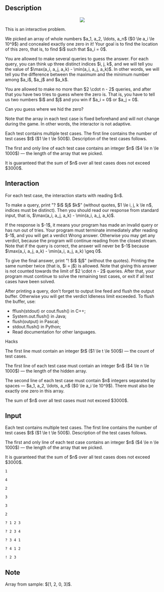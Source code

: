 ## Description

<div><center> <img class="tex-graphics" src="file://Nlf706bg.png" style="max-width: 100.0%;max-height: 100.0%;"> </center><p><span class="tex-font-style-bf">This is an interactive problem.</span></p><p>We picked an array of whole numbers $a_1, a_2, \ldots, a_n$ ($0 \le a_i \le 10^9$) and concealed <span class="tex-font-style-bf">exactly one</span> zero in it! Your goal is to find the location of this zero, that is, to find $i$ such that $a_i = 0$.</p><p>You are allowed to make several queries to guess the answer. For each query, you can think up three distinct indices $i, j, k$, and we will tell you the value of $\max(a_i, a_j, a_k) - \min(a_i, a_j, a_k)$. In other words, we will tell you the difference between the maximum and the minimum number among $a_i$, $a_j$ and $a_k$.</p><p>You are allowed to make no more than $2 \cdot n - 2$ queries, and after that you have two tries to guess where the zero is. That is, you have to tell us two numbers $i$ and $j$ and you win if $a_i = 0$ or $a_j = 0$.</p><p>Can you guess where we hid the zero?</p><p>Note that the array in each test case is fixed beforehand and will not change during the game. In other words, the interactor is not adaptive.</p></div><div class="input-specification"><p>Each test contains multiple test cases. The first line contains the number of test cases $t$ ($1 \le t \le 500$). Description of the test cases follows.</p><p>The first and only line of each test case contains an integer $n$ ($4 \le n \le 1000$)&nbsp;— the length of the array that we picked.</p><p>It is guaranteed that the sum of $n$ over all test cases does not exceed $3000$.</p></div><div><h2>Interaction</h2><p>For each test case, the interaction starts with reading $n$.</p><p>To make a query, print "<span class="tex-font-style-tt">? $i$ $j$ $k$</span>" (without quotes, $1 \le i, j, k \le n$, indices must be distinct). Then you should read our response from standard input, that is, $\max(a_i, a_j, a_k) - \min(a_i, a_j, a_k)$.</p><p>If the response is $-1$, it means your program has made an invalid query or has run out of tries. Your program must terminate immediately after reading $-1$, and you will get a verdict <span class="tex-font-style-tt">Wrong answer</span>. Otherwise you may get any verdict, because the program will continue reading from the closed stream. Note that if the query is correct, the answer will never be $-1$ because $\max(a_i, a_j, a_k) - \min(a_i, a_j, a_k) \geq 0$.</p><p>To give the final answer, print "<span class="tex-font-style-tt">! $i$ $j$</span>" (without the quotes). Printing the same number twice (that is, $i = j$) is allowed. Note that giving this answer is not counted towards the limit of $2 \cdot n - 2$ queries. After that, your program must continue to solve the remaining test cases, or exit if all test cases have been solved.</p><p>After printing a query, don't forget to output line feed and flush the output buffer. Otherwise you will get the verdict <span class="tex-font-style-tt">Idleness limit exceeded</span>. To flush the buffer, use:</p><ul><li> <span class="tex-font-style-tt">fflush(stdout)</span> or <span class="tex-font-style-tt">cout.flush()</span> in C++;</li><li> <span class="tex-font-style-tt">System.out.flush()</span> in Java;</li><li> <span class="tex-font-style-tt">flush(output)</span> in Pascal;</li><li> <span class="tex-font-style-tt">stdout.flush()</span> in Python;</li><li> Read documentation for other languages.</li></ul><p><span class="tex-font-style-bf">Hacks</span></p><p>The first line must contain an integer $t$ ($1 \le t \le 500$)&nbsp;— the count of test cases.</p><p>The first line of each test case must contain an integer $n$ ($4 \le n \le 1000$)&nbsp;— the length of the hidden array.</p><p>The second line of each test case must contain $n$ integers separated by spaces&nbsp;— $a_1, a_2, \ldots, a_n$ ($0 \le a_i \le 10^9$). There must also be <span class="tex-font-style-bf">exactly one</span> zero in this array.</p><p>The sum of $n$ over all test cases must not exceed $3000$.</p></div>

## Input

<p>Each test contains multiple test cases. The first line contains the number of test cases $t$ ($1 \le t \le 500$). Description of the test cases follows.</p><p>The first and only line of each test case contains an integer $n$ ($4 \le n \le 1000$)&nbsp;— the length of the array that we picked.</p><p>It is guaranteed that the sum of $n$ over all test cases does not exceed $3000$.</p>





```input1
1

4

2

3

3

2
```




```output1
? 1 2 3

? 2 3 4

? 3 4 1

? 4 1 2

! 2 3
```



## Note

<p>Array from sample: $[1, 2, 0, 3]$.</p>
